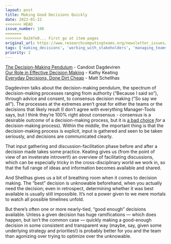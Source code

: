 ```yaml
---
layout: post
title: Making Good Decisions Quickly
date: 2022-01-22
<<<<<<< HEAD
issue_number: 106
=======
>>>>>>> 0a34fe0... First go at item pages
original_url: https://www.researchcomputingteams.org/newsletter_issues/0106
tags: ['making_decisions', 'working_with_stakeholders', 'managing_teams']
priority: 2
---
```


<!-- markdownlint-disable MD033 -->
<!-- markdownlint-disable MD041 -->
<!-- markdownlint-disable MD049 -->

[The Decision-Making Pendulum](https://candost.blog/the-decision-making-pendulum/) -  Candost Dagdeviren<br/>
[Our Role in Effective Decision Making](https://kathkeating.com/making-effective-decisions/) - Kathy Keating<br/>
[Everyday Decisions, Done Dirt Cheap](https://matt-schellhas.medium.com/everyday-decisions-done-dirt-cheap-369608ff7914) - Matt Schellhas

Dagdeviren talks about the decision-making pendulum, the spectrum of decision-making processes ranging from authority (“Because I said so”), through advice and consent, to consensus decision making (“So say we all”).  The processes at the extremes aren’t great for either the teams or the decisions that likely result (I don’t agree with everything Manager-Tools says, but I think they’re 100% right about consensus - consensus is a desirable *outcome* of a decision-making process, but it is [a bad choice](https://www.manager-tools.com/2019/09/dont-use-consensus) *for* a decision-making process).  Within the middle, the important thing is that the decision-making process is explicit, input is gathered and seen to be taken seriously, and decisions are communicated clearly.

That input gathering and discussion-facilitation phase before and after a decision made takes some practice.  Keating gives us (from the point of view of an inveterate introvert!) an overview of facilitating discussions, which can be especially tricky in the cross-disciplinary world we work in, so that the full range of ideas and information becomes available and shared.

And Shellhas gives us a bit of breathing room when it comes to decision making.  The “best” decision is unknowable beforehand, when you actually need the decision; even in retrospect, determining whether it was best available is usually still impossible.  It’s not a power given to we mere mortals to watch all possible timelines unfold.

But there’s often one or more nearly-tied, “good enough” decisions available.  Unless a given decision has huge ramifications — which does happen, but isn’t the common case — quickly making a good-enough decision in some consistent and transparent way (maybe, say, given some underlying strategy and priorities!) is probably better for you and the team than agonizing over trying to optimize over the unknowable.
